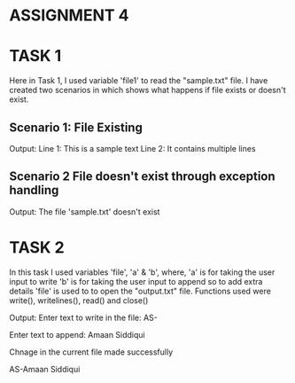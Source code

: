 # ASSIGNMENT 4

# TASK 1
 Here in Task 1, I used variable 'file1' to read the "sample.txt" file.
 I have created two scenarios in which shows what happens if file exists or doesn't exist.
 ## Scenario 1: File Existing
 Output:
 Line 1: This is a sample text
 Line 2: It contains multiple lines

 ## Scenario 2 File doesn't exist through exception handling
 Output:
 The file 'sample.txt' doesn't exist

# TASK 2
 In this task I used variables 'file', 'a' & 'b', where,
 'a' is for taking the user input to write
 'b' is for taking the user input to append so to add extra details
 'file' is used to to open the "output.txt" file.
 Functions used were write(), writelines(), read() and close()

Output:
Enter text to write in the file: AS-

Enter text to append: Amaan Siddiqui

Chnage in the current file made successfully

AS-Amaan Siddiqui
